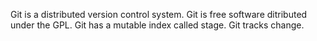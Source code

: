 Git is a distributed version control system.
Git is free software ditributed under the GPL.
Git has a mutable index called stage.
Git tracks change.
